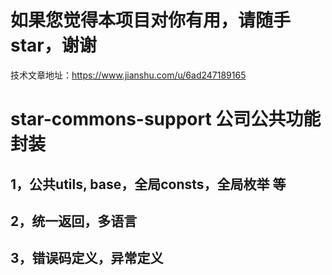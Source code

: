 # 如果您觉得本项目对你有用，请随手star，谢谢

技术文章地址：https://www.jianshu.com/u/6ad247189165

# star-commons-support 公司公共功能封装

## 1，公共utils, base，全局consts，全局枚举 等

## 2，统一返回，多语言

## 3，错误码定义，异常定义
